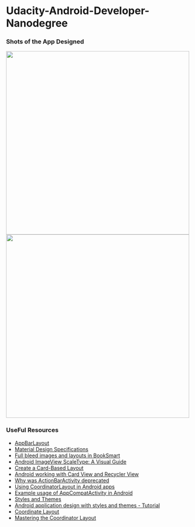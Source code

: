 # Udacity-Android-Developer-Nanodegree

### Shots of the App Designed


<img src="https://user-images.githubusercontent.com/23660137/46997880-93a45c80-d13e-11e8-8bab-0d60f2a376fe.png" height=500/>
<img src="https://user-images.githubusercontent.com/23660137/46997933-bd5d8380-d13e-11e8-8715-6cef34b2e99a.png" height=500/>

### UseFul Resources

- [AppBarLayout](https://developer.android.com/reference/android/support/design/widget/AppBarLayout)
- [Material Design Specifications](https://material.io/design/environment/elevation.html#elevation-shadows-elevation-android)
- [Full bleed images and layouts in BookSmart](https://support.blurb.com/hc/en-us/articles/207795236-Full-bleed-images-and-layouts-in-BookSmart)
- [Android ImageView ScaleType: A Visual Guide](https://robots.thoughtbot.com/android-imageview-scaletype-a-visual-guide)
- [Create a Card-Based Layout](https://developer.android.com/guide/topics/ui/layout/cardview)
- [Android working with Card View and Recycler View](https://www.androidhive.info/2016/05/android-working-with-card-view-and-recycler-view/)
- [Why was ActionBarActivity deprecated](https://stackoverflow.com/questions/29877692/why-was-actionbaractivity-deprecated)
- [Using CoordinatorLayout in Android apps](https://www.androidauthority.com/using-coordinatorlayout-android-apps-703720/)
- [Example usage of AppCompatActivity in Android](https://androidresearch.wordpress.com/2015/04/24/example-usage-of-appcompatactivity-in-android/)
- [Styles and Themes](https://developer.android.com/guide/topics/ui/look-and-feel/themes)
- [Android application design with styles and themes - Tutorial](http://www.vogella.com/tutorials/AndroidStylesThemes/article.html)
- [Coordinate Layout](https://developer.android.com/reference/android/support/design/widget/CoordinatorLayout)
- [Mastering the Coordinator Layout](http://saulmm.github.io/mastering-coordinator)
